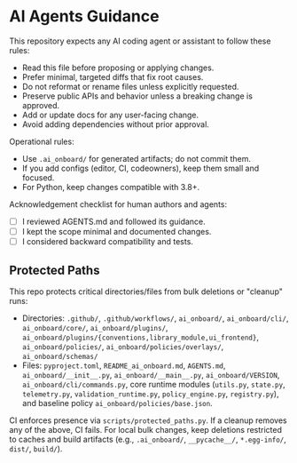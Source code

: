 # AI Agents Guidance

This repository expects any AI coding agent or assistant to follow these rules:

- Read this file before proposing or applying changes.
- Prefer minimal, targeted diffs that fix root causes.
- Do not reformat or rename files unless explicitly requested.
- Preserve public APIs and behavior unless a breaking change is approved.
- Add or update docs for any user-facing change.
- Avoid adding dependencies without prior approval.

Operational rules:
- Use `.ai_onboard/` for generated artifacts; do not commit them.
- If you add configs (editor, CI, codeowners), keep them small and focused.
- For Python, keep changes compatible with 3.8+.

Acknowledgement checklist for human authors and agents:
- [ ] I reviewed AGENTS.md and followed its guidance.
- [ ] I kept the scope minimal and documented changes.
- [ ] I considered backward compatibility and tests.

## Protected Paths

This repo protects critical directories/files from bulk deletions or "cleanup" runs:

- Directories: `.github/`, `.github/workflows/`, `ai_onboard/`, `ai_onboard/cli/`, `ai_onboard/core/`, `ai_onboard/plugins/`, `ai_onboard/plugins/{conventions,library_module,ui_frontend}`, `ai_onboard/policies/`, `ai_onboard/policies/overlays/`, `ai_onboard/schemas/`
- Files: `pyproject.toml`, `README_ai_onboard.md`, `AGENTS.md`, `ai_onboard/__init__.py`, `ai_onboard/__main__.py`, `ai_onboard/VERSION`, `ai_onboard/cli/commands.py`, core runtime modules (`utils.py`, `state.py`, `telemetry.py`, `validation_runtime.py`, `policy_engine.py`, `registry.py`), and baseline policy `ai_onboard/policies/base.json`.

CI enforces presence via `scripts/protected_paths.py`. If a cleanup removes any of
the above, CI fails. For local bulk changes, keep deletions restricted to caches
and build artifacts (e.g., `.ai_onboard/`, `__pycache__/`, `*.egg-info/`, `dist/`, `build/`).

